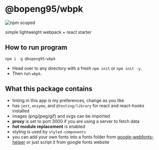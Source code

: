# @bopeng95/wbpk

![npm scoped](https://img.shields.io/badge/npm-2.1.2-orange.svg)

simple lightweight webpack + react starter

## How to run program

```javascript
npm i -g @bopeng95/wbpk
```

- Head over to any directory with a fresh `npm init` or `npm init -y`.
- Then run `wbpk`.

## What this package contains

- linting in this app is my preferences, change as you like
- has `jest`, `enzyme`, and `@testing/library` for react and react-hooks installed
- images (png/jpeg/gif) and svgs can be imported
- **proxy** is set to port 3000 if you are using a server to fetch data
- **hot module replacement** is enabled
- styling is used by `styled-components`
- you can add your own fonts into a fonts folder from [google-webfonts-helper](https://google-webfonts-helper.herokuapp.com/fonts) or just script it from google fonts website
